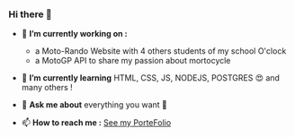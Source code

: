 ### Hi there 👋

<!--
**Karine-Bauch/Karine-Bauch** is a ✨ _special_ ✨ repository because its `README.md` (this file) appears on your GitHub profile.
-->

- 🔭 __I’m currently working on :__
  - a Moto-Rando Website with 4 others students of my school O'clock
  - a MotoGP API to share my passion about mortocycle

- 🌱 __I’m currently learning__ HTML, CSS, JS, NODEJS, POSTGRES :heart_eyes: and many others !

- 💬 __Ask me about__ everything you want :zany_face:

- 📫 __How to reach me :__ [See my PorteFolio](http://dev-kontrol.com)
